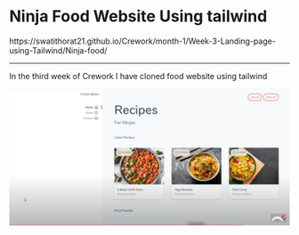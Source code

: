 <h1>Ninja Food Website Using tailwind</h1>
https://swatithorat21.github.io/Crework/month-1/Week-3-Landing-page-using-Tailwind/Ninja-food/
<hr>

<p>In the third week of Crework I have cloned food website using tailwind<p>

<img src="image/FoodNinja.JPG">

